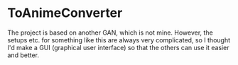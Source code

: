 # ToAnimeConverter
The project is based on another GAN, which is not mine. However, the setups etc. for something like this are always very complicated, so I thought I'd make a GUI (graphical user interface) so that the others can use it easier and better.

